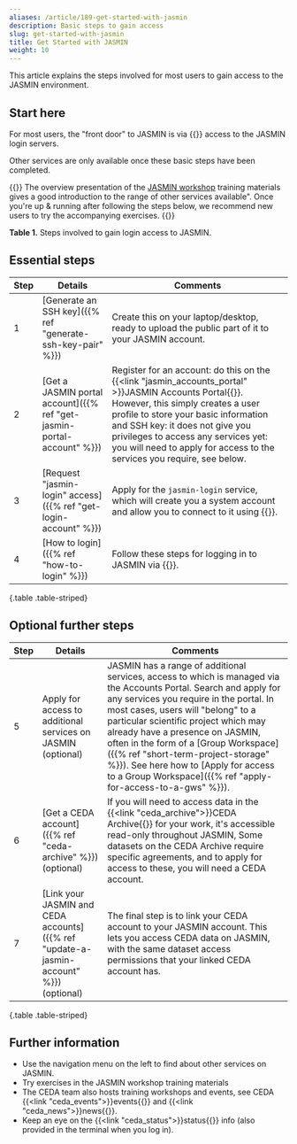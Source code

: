 ```yaml
---
aliases: /article/189-get-started-with-jasmin
description: Basic steps to gain access
slug: get-started-with-jasmin
title: Get Started with JASMIN
weight: 10
---
```


This article explains the steps involved for most users to gain
access to the JASMIN environment.

## Start here

For most users, the "front door" to JASMIN is via {{<abbr SSH>}} access to
the JASMIN login servers.

Other services are only available once these basic steps have been
completed.

{{<alert alert-type="info">}}
The overview presentation of the [JASMIN workshop](https://github.com/cedadev/jasmin-workshop) training materials gives a good introduction to the range of other services available". Once you're up & running after following the steps below, we recommend new users to try the accompanying
exercises.
{{</alert>}}

**Table 1.** Steps involved to gain login access to JASMIN.

## Essential steps

Step  |  Details  |  Comments  
---|---|---  
1  |  [Generate an SSH key]({{% ref "generate-ssh-key-pair" %}}) |  Create this on your laptop/desktop, ready to upload the public part of it to your JASMIN account.
2  |  [Get a JASMIN portal account]({{% ref "get-jasmin-portal-account" %}}) | Register for an account: do this on the {{<link "jasmin_accounts_portal" >}}JASMIN Accounts Portal{{</link>}}. However, this simply creates a user profile to store your basic information and SSH key: it does not give you privileges to access any services yet: you will need to apply for access to the services you require, see below.
3  |  [Request "jasmin-login" access]({{% ref "get-login-account" %}}) | Apply for the `jasmin-login` service, which will create you a system account and allow you to connect to it using {{<abbr SSH>}}.
4  |  [How to login]({{% ref "how-to-login" %}}) |  Follow these steps for logging in to JASMIN via {{<abbr SSH>}}.
{.table .table-striped}

## Optional further steps

Step  |  Details  |  Comments
---|---|---
5  |  Apply for access to additional services on JASMIN<br>(optional) |  JASMIN has a range of additional services, access to which is managed via the Accounts Portal. Search and apply for any services you require in the portal. In most cases, users will "belong" to a particular scientific project which may already have a presence on JASMIN, often in the form of a [Group Workspace]({{% ref "short-term-project-storage" %}}). See here how to [Apply for access to a Group Workspace]({{% ref "apply-for-access-to-a-gws" %}}).
6  |  [Get a CEDA account]({{% ref "ceda-archive" %}})<br>(optional) |  If you will need to access data in the {{<link "ceda_archive">}}CEDA Archive{{</link>}} for your work, it's accessible read-only throughout JASMIN,  Some datasets on the CEDA Archive require specific agreements, and to apply for access to these, you will need a CEDA account.  
7  |  [Link your JASMIN and CEDA accounts]({{% ref "update-a-jasmin-account" %}}) (optional)  |  The final step is to link your CEDA account to your JASMIN account. This lets you access CEDA data on JASMIN, with the same dataset access permissions that your linked CEDA account has.
{.table .table-striped}

## Further information

* Use the navigation menu on the left to find about other services on JASMIN.
* Try exercises in the JASMIN workshop training materials
* The CEDA team also hosts training workshops and events, see CEDA
{{<link "ceda_events">}}events{{</link>}} and {{<link "ceda_news">}}news{{</link>}}.
* Keep an eye on the {{<link "ceda_status">}}status{{</link>}} info (also provided in the terminal when you log in).
